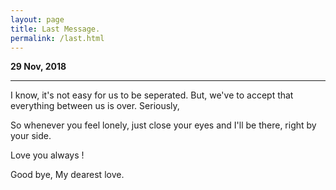 ```yaml
---
layout: page
title: Last Message.
permalink: /last.html
---
```


**29 Nov, 2018**

---

I know, it's not easy for us to be seperated. But, we've to accept that everything between us is over. Seriously,


So whenever you feel lonely, just close your eyes and I'll be there, right by your side.

Love you always !

Good bye, My dearest love.
